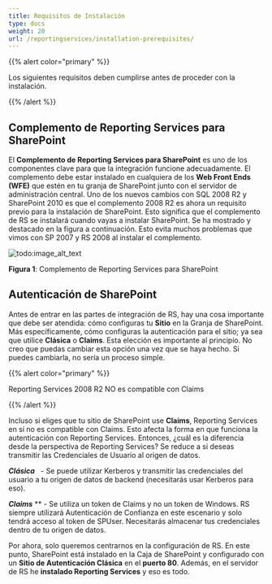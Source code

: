 ```yaml
---
title: Requisitos de Instalación
type: docs
weight: 20
url: /reportingservices/installation-prerequisites/
---
```


{{% alert color="primary" %}} 

Los siguientes requisitos deben cumplirse antes de proceder con la instalación. 

{{% /alert %}} 
## **Complemento de Reporting Services para SharePoint**
El **Complemento de Reporting Services para SharePoint** es uno de los componentes clave para que la integración funcione adecuadamente. El complemento debe estar instalado en cualquiera de los **Web Front Ends (WFE)** que estén en tu granja de SharePoint junto con el servidor de administración central. Uno de los nuevos cambios con SQL 2008 R2 y SharePoint 2010 es que el complemento 2008 R2 es ahora un requisito previo para la instalación de SharePoint. Esto significa que el complemento de RS se instalará cuando vayas a instalar SharePoint. Se ha mostrado y destacado en la figura a continuación. Esto evita muchos problemas que vimos con SP 2007 y RS 2008 al instalar el complemento. 

![todo:image_alt_text](installation-prerequisites_1.png)

**Figura 1**: Complemento de Reporting Services para SharePoint 
## **Autenticación de SharePoint**
Antes de entrar en las partes de integración de RS, hay una cosa importante que debe ser atendida: cómo configuras tu **Sitio** en la Granja de SharePoint. Más específicamente, cómo configuras la autenticación para el sitio; ya sea que utilice **Clásica** o **Claims**. Esta elección es importante al principio. No creo que puedas cambiar esta opción una vez que se haya hecho. Si puedes cambiarla, no sería un proceso simple. 

{{% alert color="primary" %}} 

Reporting Services 2008 R2 NO es compatible con Claims 

{{% /alert %}} 

Incluso si eliges que tu sitio de SharePoint use **Claims**, Reporting Services en sí no es compatible con Claims. Esto afecta la forma en que funciona la autenticación con Reporting Services. Entonces, ¿cuál es la diferencia desde la perspectiva de Reporting Services? Se reduce a si deseas transmitir las Credenciales de Usuario al origen de datos. 

***Clásica***   - Se puede utilizar Kerberos y transmitir las credenciales del usuario a tu origen de datos de backend (necesitarás usar Kerberos para eso).

***Claims*** ** - Se utiliza un token de Claims y no un token de Windows. RS siempre utilizará Autenticación de Confianza en este escenario y solo tendrá acceso al token de SPUser. Necesitarás almacenar tus credenciales dentro de tu origen de datos. 

Por ahora, solo queremos centrarnos en la configuración de RS. En este punto, SharePoint está instalado en la Caja de SharePoint y configurado con un **Sitio de Autenticación Clásica** en el **puerto 80**. Además, en el servidor de RS he **instalado Reporting Services** y eso es todo.